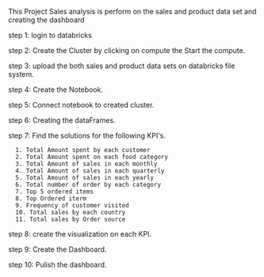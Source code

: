 
This Project Sales analysis is perform on the sales and product data set and creating the dashboard 

step 1: login to databricks 

step 2: Create the Cluster by clicking on compute the Start the compute.

step 3: upload the both sales and product data sets on databricks file system.

step 4: Create the Notebook.

step 5: Connect notebook to created cluster.

step 6: Creating the dataFrames.

step 7: Find the solutions for the following KPI's.

      1. Total Amount spent by each customer
      2. Total Amount spent on each food category
      3. Total Amount of sales in each monthly
      4. Total Amount of sales in each quarterly
      5. Total Amount of sales in each yearly
      6. Total number of order by each category
      7. Top 5 ordered items
      8. Top Ordered iterm
      9. Frequency of customer visited
      10. Total sales by each country
      11. Total sales by Order source

step 8: create the visualization on each KPI.

step 9: Create the Dashboard.

step 10: Pulish the dashboard.
